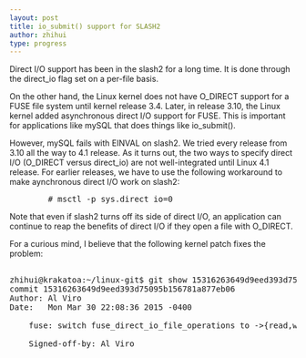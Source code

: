 ```yaml
---
layout: post
title: io_submit() support for SLASH2
author: zhihui
type: progress
---
```


Direct I/O support has been in the slash2 for a long time.  It is
done through the direct_io flag set on a per-file basis.

On the other hand, the Linux kernel does not have O_DIRECT support
for a FUSE file system until kernel release 3.4. Later, in release 
3.10, the Linux kernel added asynchronous direct I/O support for FUSE.
This is important for applications like mySQL that does things like
io_submit().

However, mySQL fails with EINVAL on slash2. We tried every release
from 3.10 all the way to 4.1 release.  As it turns out, the two
ways to specify direct I/O (O_DIRECT versus direct_io) are not 
well-integrated until Linux 4.1 release.  For earlier releases, we have 
to use the following workaround to make aynchronous direct I/O work on slash2:

<pre>
        # msctl -p sys.direct_io=0
</pre>

Note that even if slash2 turns off its side of direct I/O, an application
can continue to reap the benefits of direct I/O if they open a file with O_DIRECT.

For a curious mind, I believe that the following kernel patch fixes
the problem:

<pre>

zhihui@krakatoa:~/linux-git$ git show 15316263649d9eed393d75095b156781a877eb06 | head -8
commit 15316263649d9eed393d75095b156781a877eb06
Author: Al Viro <viro@zeniv.linux.org.uk>
Date:   Mon Mar 30 22:08:36 2015 -0400

    fuse: switch fuse_direct_io_file_operations to ->{read,write}_iter()
    
    Signed-off-by: Al Viro <viro@zeniv.linux.org.uk>

</pre>
